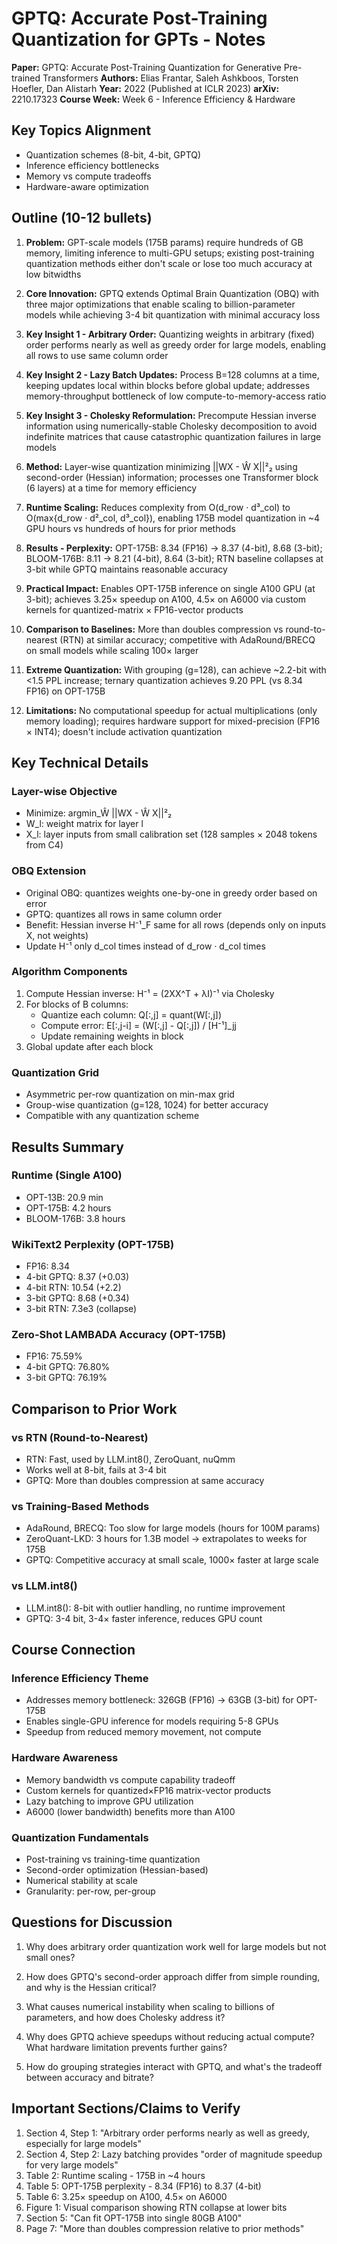 # GPTQ: Accurate Post-Training Quantization for GPTs - Notes

**Paper:** GPTQ: Accurate Post-Training Quantization for Generative Pre-trained Transformers
**Authors:** Elias Frantar, Saleh Ashkboos, Torsten Hoefler, Dan Alistarh
**Year:** 2022 (Published at ICLR 2023)
**arXiv:** 2210.17323
**Course Week:** Week 6 - Inference Efficiency & Hardware

## Key Topics Alignment
- Quantization schemes (8-bit, 4-bit, GPTQ)
- Inference efficiency bottlenecks
- Memory vs compute tradeoffs
- Hardware-aware optimization

## Outline (10-12 bullets)

1. **Problem:** GPT-scale models (175B params) require hundreds of GB memory, limiting inference to multi-GPU setups; existing post-training quantization methods either don't scale or lose too much accuracy at low bitwidths

2. **Core Innovation:** GPTQ extends Optimal Brain Quantization (OBQ) with three major optimizations that enable scaling to billion-parameter models while achieving 3-4 bit quantization with minimal accuracy loss

3. **Key Insight 1 - Arbitrary Order:** Quantizing weights in arbitrary (fixed) order performs nearly as well as greedy order for large models, enabling all rows to use same column order

4. **Key Insight 2 - Lazy Batch Updates:** Process B=128 columns at a time, keeping updates local within blocks before global update; addresses memory-throughput bottleneck of low compute-to-memory-access ratio

5. **Key Insight 3 - Cholesky Reformulation:** Precompute Hessian inverse information using numerically-stable Cholesky decomposition to avoid indefinite matrices that cause catastrophic quantization failures in large models

6. **Method:** Layer-wise quantization minimizing ||WX - Ŵ X||²₂ using second-order (Hessian) information; processes one Transformer block (6 layers) at a time for memory efficiency

7. **Runtime Scaling:** Reduces complexity from O(d_row · d³_col) to O(max{d_row · d²_col, d³_col}), enabling 175B model quantization in ~4 GPU hours vs hundreds of hours for prior methods

8. **Results - Perplexity:** OPT-175B: 8.34 (FP16) → 8.37 (4-bit), 8.68 (3-bit); BLOOM-176B: 8.11 → 8.21 (4-bit), 8.64 (3-bit); RTN baseline collapses at 3-bit while GPTQ maintains reasonable accuracy

9. **Practical Impact:** Enables OPT-175B inference on single A100 GPU (at 3-bit); achieves 3.25× speedup on A100, 4.5× on A6000 via custom kernels for quantized-matrix × FP16-vector products

10. **Comparison to Baselines:** More than doubles compression vs round-to-nearest (RTN) at similar accuracy; competitive with AdaRound/BRECQ on small models while scaling 100× larger

11. **Extreme Quantization:** With grouping (g=128), can achieve ~2.2-bit with <1.5 PPL increase; ternary quantization achieves 9.20 PPL (vs 8.34 FP16) on OPT-175B

12. **Limitations:** No computational speedup for actual multiplications (only memory loading); requires hardware support for mixed-precision (FP16 × INT4); doesn't include activation quantization

## Key Technical Details

### Layer-wise Objective
- Minimize: argmin_Ŵ ||WX - Ŵ X||²₂
- W_l: weight matrix for layer l
- X_l: layer inputs from small calibration set (128 samples × 2048 tokens from C4)

### OBQ Extension
- Original OBQ: quantizes weights one-by-one in greedy order based on error
- GPTQ: quantizes all rows in same column order
- Benefit: Hessian inverse H⁻¹_F same for all rows (depends only on inputs X, not weights)
- Update H⁻¹ only d_col times instead of d_row · d_col times

### Algorithm Components
1. Compute Hessian inverse: H⁻¹ = (2XX^T + λI)⁻¹ via Cholesky
2. For blocks of B columns:
   - Quantize each column: Q[:,j] = quant(W[:,j])
   - Compute error: E[:,j-i] = (W[:,j] - Q[:,j]) / [H⁻¹]_jj
   - Update remaining weights in block
3. Global update after each block

### Quantization Grid
- Asymmetric per-row quantization on min-max grid
- Group-wise quantization (g=128, 1024) for better accuracy
- Compatible with any quantization scheme

## Results Summary

### Runtime (Single A100)
- OPT-13B: 20.9 min
- OPT-175B: 4.2 hours
- BLOOM-176B: 3.8 hours

### WikiText2 Perplexity (OPT-175B)
- FP16: 8.34
- 4-bit GPTQ: 8.37 (+0.03)
- 4-bit RTN: 10.54 (+2.2)
- 3-bit GPTQ: 8.68 (+0.34)
- 3-bit RTN: 7.3e3 (collapse)

### Zero-Shot LAMBADA Accuracy (OPT-175B)
- FP16: 75.59%
- 4-bit GPTQ: 76.80%
- 3-bit GPTQ: 76.19%

## Comparison to Prior Work

### vs RTN (Round-to-Nearest)
- RTN: Fast, used by LLM.int8(), ZeroQuant, nuQmm
- Works well at 8-bit, fails at 3-4 bit
- GPTQ: More than doubles compression at same accuracy

### vs Training-Based Methods
- AdaRound, BRECQ: Too slow for large models (hours for 100M params)
- ZeroQuant-LKD: 3 hours for 1.3B model → extrapolates to weeks for 175B
- GPTQ: Competitive accuracy at small scale, 1000× faster at large scale

### vs LLM.int8()
- LLM.int8(): 8-bit with outlier handling, no runtime improvement
- GPTQ: 3-4 bit, 3-4× faster inference, reduces GPU count

## Course Connection

### Inference Efficiency Theme
- Addresses memory bottleneck: 326GB (FP16) → 63GB (3-bit) for OPT-175B
- Enables single-GPU inference for models requiring 5-8 GPUs
- Speedup from reduced memory movement, not compute

### Hardware Awareness
- Memory bandwidth vs compute capability tradeoff
- Custom kernels for quantized×FP16 matrix-vector products
- Lazy batching to improve GPU utilization
- A6000 (lower bandwidth) benefits more than A100

### Quantization Fundamentals
- Post-training vs training-time quantization
- Second-order optimization (Hessian-based)
- Numerical stability at scale
- Granularity: per-row, per-group

## Questions for Discussion

1. Why does arbitrary order quantization work well for large models but not small ones?

2. How does GPTQ's second-order approach differ from simple rounding, and why is the Hessian critical?

3. What causes numerical instability when scaling to billions of parameters, and how does Cholesky address it?

4. Why does GPTQ achieve speedups without reducing actual compute? What hardware limitation prevents further gains?

5. How do grouping strategies interact with GPTQ, and what's the tradeoff between accuracy and bitrate?

## Important Sections/Claims to Verify

1. Section 4, Step 1: "Arbitrary order performs nearly as well as greedy, especially for large models"
2. Section 4, Step 2: Lazy batching provides "order of magnitude speedup for very large models"
3. Table 2: Runtime scaling - 175B in ~4 hours
4. Table 5: OPT-175B perplexity - 8.34 (FP16) to 8.37 (4-bit)
5. Table 6: 3.25× speedup on A100, 4.5× on A6000
6. Figure 1: Visual comparison showing RTN collapse at lower bits
7. Section 5: "Can fit OPT-175B into single 80GB A100"
8. Page 7: "More than doubles compression relative to prior methods"